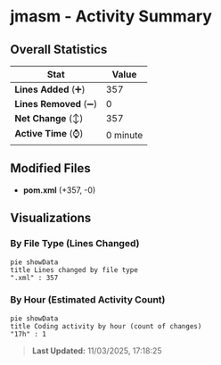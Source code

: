 # jmasm - Activity Summary 

## Overall Statistics

| Stat                   | Value                                                             |
| ---------------------- | ----------------------------------------------------------------- |
| **Lines Added** (➕)   | 357                                          |
| **Lines Removed** (➖) | 0                                        |
| **Net Change** (↕)    | 357                |
| **Active Time** (⌚)   | 0 minute |


## Modified Files
- **pom.xml** (+357, -0)

## Visualizations

### By File Type (Lines Changed)

```mermaid
pie showData
title Lines changed by file type
".xml" : 357
```

### By Hour (Estimated Activity Count)

```mermaid
pie showData
title Coding activity by hour (count of changes)
"17h" : 1
```


> **Last Updated:** 11/03/2025, 17:18:25
